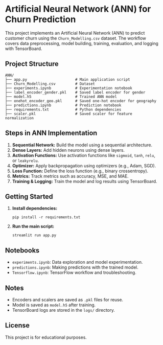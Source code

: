 # Artificial Neural Network (ANN) for Churn Prediction

This project implements an Artificial Neural Network (ANN) to predict customer churn using the `Churn_Modelling.csv` dataset. The workflow covers data preprocessing, model building, training, evaluation, and logging with TensorBoard.

## Project Structure

```
ANN/
├── app.py                      # Main application script
├── Churn_Modelling.csv         # Dataset
├── experiments.ipynb           # Experimentation notebook
├── label_encoder_gender.pkl    # Saved label encoder for gender
├── model.h5                    # Trained ANN model
├── onehot_encoder_geo.pkl      # Saved one-hot encoder for geography
├── predictions.ipynb           # Prediction notebook
├── requirements.txt            # Python dependencies
├── scaler.pkl                  # Saved scaler for feature normalization
```

## Steps in ANN Implementation

1. **Sequential Network:** Build the model using a sequential architecture.
2. **Dense Layers:** Add hidden neurons using dense layers.
3. **Activation Functions:** Use activation functions like `sigmoid`, `tanh`, `relu`, or `leakyrelu`.
4. **Optimizer:** Apply backpropagation using optimizers (e.g., Adam, SGD).
5. **Loss Function:** Define the loss function (e.g., binary crossentropy).
6. **Metrics:** Track metrics such as accuracy, MSE, and MAE.
7. **Training & Logging:** Train the model and log results using TensorBoard.

## Getting Started

1. **Install dependencies:**
   ```
   pip install -r requirements.txt
   ```

2. **Run the main script:**
   ```
   streamlit run app.py
   ```

## Notebooks

- `experiments.ipynb`: Data exploration and model experimentation.
- `predictions.ipynb`: Making predictions with the trained model.
- `Tensorflow.ipynb`: TensorFlow workflow and troubleshooting.

## Notes

- Encoders and scalers are saved as `.pkl` files for reuse.
- Model is saved as `model.h5` after training.
- TensorBoard logs are stored in the `logs/` directory.

## License

This project is for educational purposes.